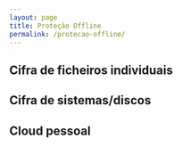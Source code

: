 ```yaml
---
layout: page
title: Proteção Offline
permalink: /protecao-offline/
---
```


## Cifra de ficheiros individuais

## Cifra de sistemas/discos

## Cloud pessoal
